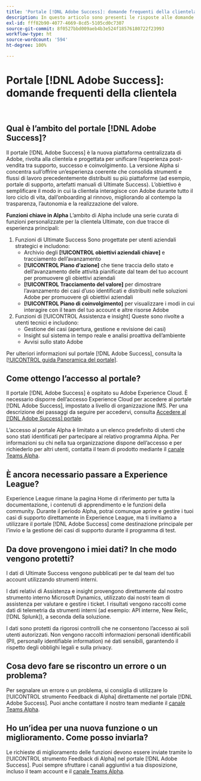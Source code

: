 ```yaml
---
title: 'Portale [!DNL Adobe Success]: domande frequenti della clientela'
description: In questo articolo sono presenti le risposte alle domande frequenti relative al portale  [!DNL Adobe Success] .
exl-id: fff82b90-4077-4669-8cd5-5105cd0c7307
source-git-commit: 8f0527bbd009aeb4b3e524f18576180722f23993
workflow-type: ht
source-wordcount: '594'
ht-degree: 100%

---
```


# Portale [!DNL Adobe Success]: domande frequenti della clientela

 
## Qual è l’ambito del portale [!DNL Adobe Success]?

Il portale [!DNL Adobe Success] è la nuova piattaforma centralizzata di Adobe, rivolta alla clientela e progettata per unificare l’esperienza post-vendita tra supporto, successo e coinvolgimento. La versione Alpha si concentra sull’offrire un’esperienza coerente che consolida strumenti e flussi di lavoro precedentemente distribuiti su più piattaforme (ad esempio, portale di supporto, artefatti manuali di Ultimate Success). L’obiettivo è semplificare il modo in cui la clientela interagisce con Adobe durante tutto il loro ciclo di vita, dall’onboarding al rinnovo, migliorando al contempo la trasparenza, l’autonomia e la realizzazione del valore.

**Funzioni chiave in Alpha**
L’ambito di Alpha include una serie curata di funzioni personalizzate per la clientela Ultimate, con due tracce di esperienza principali:
1. Funzioni di Ultimate Success
Sono progettate per utenti aziendali strategici e includono:
   * Archivio degli **[!UICONTROL obiettivi aziendali chiave]** e tracciamento dell’avanzamento
   * **[!UICONTROL Piano d’azione]** che tiene traccia dello stato e dell’avanzamento delle attività pianificate dal team del tuo account per promuovere gli obiettivi aziendali
   * **[!UICONTROL Tracciamento del valore]** per dimostrare l’avanzamento dei casi d’uso identificati e distribuiti nelle soluzioni Adobe per promuovere gli obiettivi aziendali
   * **[!UICONTROL Piano di coinvolgimento]** per visualizzare i modi in cui interagire con il team del tuo account e altre risorse Adobe
1. Funzioni di [!UICONTROL Assistenza e insight]
Queste sono rivolte a utenti tecnici e includono:
   * Gestione dei casi (apertura, gestione e revisione dei casi)
   * Insight sul sistema in tempo reale e analisi proattiva dell’ambiente
   * Avvisi sullo stato Adobe

Per ulteriori informazioni sul portale [!DNL Adobe Success], consulta la [[!UICONTROL guida Panoramica del portale]](/help/adobe-success-portal/adobe-success-portal-introduction.md).

## Come ottengo l’accesso al portale?

Il portale [!DNL Adobe Success] è ospitato su Adobe Experience Cloud. È necessario disporre dell’accesso Experience Cloud per accedere al portale [!DNL Adobe Success], impostato a livello di organizzazione IMS. Per una descrizione dei passaggi da seguire per accedervi, consulta [Accedere al [!DNL Adobe Success] portale](/help/adobe-success-portal/access-to-the-adobe-success-portal.md).

L’accesso al portale Alpha è limitato a un elenco predefinito di utenti che sono stati identificati per partecipare al relativo programma Alpha. Per informazioni su chi nella tua organizzazione dispone dell’accesso e per richiederlo per altri utenti, contatta il team di prodotto mediante il [canale Teams Alpha](https://teams.microsoft.com/l/channel/19:h-GcuAZs9uF05rervqTdx2U27ohYINuRUIfbMte9B-U1@thread.tacv2/General?groupId=02b87789-3475-47e4-94c1-0981f63ae89f&tenantId=fa7b1b5a-7b34-4387-94ae-d2c178decee1).

## È ancora necessario passare a Experience League?

Experience League rimane la pagina Home di riferimento per tutta la documentazione, i contenuti di apprendimento e le funzioni della community. Durante il periodo Alpha, potrai comunque aprire e gestire i tuoi casi di supporto direttamente in Experience League, ma ti invitiamo a utilizzare il portale [!DNL Adobe Success] come destinazione principale per l’invio e la gestione dei casi di supporto durante il programma di test.

## Da dove provengono i miei dati? In che modo vengono protetti?

I dati di Ultimate Success vengono pubblicati per te dal team del tuo account utilizzando strumenti interni.

I dati relativi di Assistenza e insight provengono direttamente dal nostro strumento interno Microsoft Dynamics, utilizzato dai nostri team di assistenza per valutare e gestire i ticket. I risultati vengono raccolti come dati di telemetria da strumenti interni (ad esempio: API interne, New Relic, [!DNL Splunk]), a seconda della soluzione.

I dati sono protetti da rigorosi controlli che ne consentono l’accesso ai soli utenti autorizzati. Non vengono raccolti informazioni personali identificabili (PII, personally identifiable information) né dati sensibili, garantendo il rispetto degli obblighi legali e sulla privacy.

## Cosa devo fare se riscontro un errore o un problema?

Per segnalare un errore o un problema, si consiglia di utilizzare lo [!UICONTROL strumento Feedback di Alpha] direttamente nel portale [!DNL Adobe Success]. Puoi anche contattare il nostro team mediante il [canale Teams Alpha](https://teams.microsoft.com/l/channel/19:h-GcuAZs9uF05rervqTdx2U27ohYINuRUIfbMte9B-U1@thread.tacv2/General?groupId=02b87789-3475-47e4-94c1-0981f63ae89f&tenantId=fa7b1b5a-7b34-4387-94ae-d2c178decee1).

## Ho un’idea per una nuova funzione o un miglioramento. Come posso inviarla?

Le richieste di miglioramento delle funzioni devono essere inviate tramite lo [!UICONTROL strumento Feedback di Alpha] nel portale [!DNL Adobe Success]. Puoi sempre sfruttare i canali aggiuntivi a tua disposizione, incluso il team account e il [canale Teams Alpha](https://teams.microsoft.com/l/channel/19:h-GcuAZs9uF05rervqTdx2U27ohYINuRUIfbMte9B-U1@thread.tacv2/General?groupId=02b87789-3475-47e4-94c1-0981f63ae89f&tenantId=fa7b1b5a-7b34-4387-94ae-d2c178decee1).

